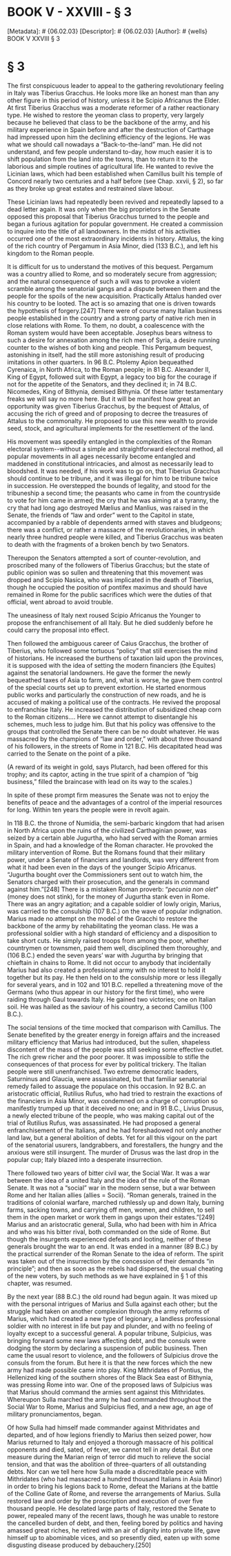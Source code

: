 # BOOK V - XXVIII - § 3
[Metadata]: # {06.02.03}
[Descriptor]: # {06.02.03}
[Author]: # {wells}
BOOK V
XXVIII
§ 3
# § 3
The first conspicuous leader to appeal to the gathering revolutionary feeling
in Italy was Tiberius Gracchus. He looks more like an honest man than any other
figure in this period of history, unless it be Scipio Africanus the Elder. At
first Tiberius Gracchus was a moderate reformer of a rather reactionary type.
He wished to restore the yeoman class to property, very largely because he
believed that class to be the backbone of the army, and his military experience
in Spain before and after the destruction of Carthage had impressed upon him
the declining efficiency of the legions. He was what we should call nowadays a
“Back-to-the-land” man. He did not understand, and few people understand
to-day, how much easier it is to shift population from the land into the towns,
than to return it to the laborious and simple routines of agricultural life. He
wanted to revive the Licinian laws, which had been established when Camillus
built his temple of Concord nearly two centuries and a half before (see Chap.
xxvii, § 2), so far as they broke up great estates and restrained slave labour.

These Licinian laws had repeatedly been revived and repeatedly lapsed to a dead
letter again. It was only when the big proprietors in the Senate opposed this
proposal that Tiberius Gracchus turned to the people and began a furious
agitation for popular government. He created a commission to inquire into the
title of all landowners. In the midst of his activities occurred one of the
most extraordinary incidents in history. Attalus, the king of the rich country
of Pergamum in Asia Minor, died (133 B.C.), and left his kingdom to the Roman
people.

It is difficult for us to understand the motives of this bequest. Pergamum was
a country allied to Rome, and so moderately secure from aggression; and the
natural consequence of such a will was to provoke a violent scramble among the
senatorial gangs and a dispute between them and the people for the spoils of
the new acquisition. Practically Attalus handed over his country to be looted.
The act is so amazing that one is driven towards the hypothesis of
forgery.[247] There were of course many Italian business people established in
the country and a strong party of native rich men in close relations with Rome.
To them, no doubt, a coalescence with the Roman system would have been
acceptable. Josephus bears witness to such a desire for annexation among the
rich men of Syria, a desire running counter to the wishes of both king and
people. This Pergamum bequest, astonishing in itself, had the still more
astonishing result of producing imitations in other quarters. In 96 B.C.
Ptolemy Apion bequeathed Cyrenaica, in North Africa, to the Roman people; in 81
B.C. Alexander II, King of Egypt, followed suit with Egypt, a legacy too big
for the courage if not for the appetite of the Senators, and they declined it;
in 74 B.C. Nicomedes, King of Bithynia, demised Bithynia. Of these latter
testamentary freaks we will say no more here. But it will be manifest how great
an opportunity was given Tiberius Gracchus, by the bequest of Attalus, of
accusing the rich of greed and of proposing to decree the treasures of Attalus
to the commonalty. He proposed to use this new wealth to provide seed, stock,
and agricultural implements for the resettlement of the land.

His movement was speedily entangled in the complexities of the Roman electoral
system--without a simple and straightforward electoral method, all popular
movements in all ages necessarily become entangled and maddened in
constitutional intricacies, and almost as necessarily lead to bloodshed. It was
needed, if his work was to go on, that Tiberius Gracchus should continue to be
tribune, and it was illegal for him to be tribune twice in succession. He
overstepped the bounds of legality, and stood for the tribuneship a second
time; the peasants who came in from the countryside to vote for him came in
armed; the cry that he was aiming at a tyranny, the cry that had long ago
destroyed Mælius and Manlius, was raised in the Senate, the friends of “law and
order” went to the Capitol in state, accompanied by a rabble of dependents
armed with staves and bludgeons; there was a conflict, or rather a massacre of
the revolutionaries, in which nearly three hundred people were killed, and
Tiberius Gracchus was beaten to death with the fragments of a broken bench by
two Senators.

Thereupon the Senators attempted a sort of counter-revolution, and proscribed
many of the followers of Tiberius Gracchus; but the state of public opinion was
so sullen and threatening that this movement was dropped and Scipio Nasica, who
was implicated in the death of Tiberius, though he occupied the position of
pontifex maximus and should have remained in Rome for the public sacrifices
which were the duties of that official, went abroad to avoid trouble.

The uneasiness of Italy next roused Scipio Africanus the Younger to propose the
enfranchisement of all Italy. But he died suddenly before he could carry the
proposal into effect.

Then followed the ambiguous career of Caius Gracchus, the brother of Tiberius,
who followed some tortuous “policy” that still exercises the mind of
historians. He increased the burthens of taxation laid upon the provinces, it
is supposed with the idea of setting the modern financiers (the Equites)
against the senatorial landowners. He gave the former the newly bequeathed
taxes of Asia to farm, and, what is worse, he gave them control of the special
courts set up to prevent extortion. He started enormous public works and
particularly the construction of new roads, and he is accused of making a
political use of the contracts. He revived the proposal to enfranchise Italy.
He increased the distribution of subsidized cheap corn to the Roman
citizens.... Here we cannot attempt to disentangle his schemes, much less to
judge him. But that his policy was offensive to the groups that controlled the
Senate there can be no doubt whatever. He was massacred by the champions of
“law and order,” with about three thousand of his followers, in the streets of
Rome in 121 B.C. His decapitated head was carried to the Senate on the point of
a pike.

(A reward of its weight in gold, says Plutarch, had been offered for this
trophy; and its captor, acting in the true spirit of a champion of “big
business,” filled the braincase with lead on its way to the scales.)

In spite of these prompt firm measures the Senate was not to enjoy the benefits
of peace and the advantages of a control of the imperial resources for long.
Within ten years the people were in revolt again.

In 118 B.C. the throne of Numidia, the semi-barbaric kingdom that had arisen in
North Africa upon the ruins of the civilized Carthaginian power, was seized by
a certain able Jugurtha, who had served with the Roman armies in Spain, and had
a knowledge of the Roman character. He provoked the military intervention of
Rome. But the Romans found that their military power, under a Senate of
financiers and landlords, was very different from what it had been even in the
days of the younger Scipio Africanus. “Jugurtha bought over the Commissioners
sent out to watch him, the Senators charged with their prosecution, and the
generals in command against him.”[248] There is a mistaken Roman proverb:
“_pecunia non olet_” (money does not stink), for the money of Jugurtha stank
even in Rome. There was an angry agitation; and a capable soldier of lowly
origin, Marius, was carried to the consulship (107 B.C.) on the wave of popular
indignation. Marius made no attempt on the model of the Gracchi to restore the
backbone of the army by rehabilitating the yeoman class. He was a professional
soldier with a high standard of efficiency and a disposition to take short
cuts. He simply raised troops from among the poor, whether countrymen or
townsmen, paid them well, disciplined them thoroughly, and (106 B.C.) ended the
seven years’ war with Jugurtha by bringing that chieftain in chains to Rome. It
did not occur to anybody that incidentally Marius had also created a
professional army with no interest to hold it together but its pay. He then
held on to the consulship more or less illegally for several years, and in 102
and 101 B.C. repelled a threatening move of the Germans (who thus appear in our
history for the first time), who were raiding through Gaul towards Italy. He
gained two victories; one on Italian soil. He was hailed as the saviour of his
country, a second Camillus (100 B.C.).

The social tensions of the time mocked that comparison with Camillus. The
Senate benefited by the greater energy in foreign affairs and the increased
military efficiency that Marius had introduced, but the sullen, shapeless
discontent of the mass of the people was still seeking some effective outlet.
The rich grew richer and the poor poorer. It was impossible to stifle the
consequences of that process for ever by political trickery. The Italian people
were still unenfranchised. Two extreme democratic leaders, Saturninus and
Glaucia, were assassinated, but that familiar senatorial remedy failed to
assuage the populace on this occasion. In 92 B.C. an aristocratic official,
Rutilius Rufus, who had tried to restrain the exactions of the financiers in
Asia Minor, was condemned on a charge of corruption so manifestly trumped up
that it deceived no one; and in 91 B.C., Livius Drusus, a newly elected tribune
of the people, who was making capital out of the trial of Rutilius Rufus, was
assassinated. He had proposed a general enfranchisement of the Italians, and he
had foreshadowed not only another land law, but a general abolition of debts.
Yet for all this vigour on the part of the senatorial usurers, landgrabbers,
and forestallers, the hungry and the anxious were still insurgent. The murder
of Drusus was the last drop in the popular cup; Italy blazed into a desperate
insurrection.

There followed two years of bitter civil war, the Social War. It was a war
between the idea of a united Italy and the idea of the rule of the Roman
Senate. It was not a “social” war in the modern sense, but a war between Rome
and her Italian allies (allies = Socii). “Roman generals, trained in the
traditions of colonial warfare, marched ruthlessly up and down Italy, burning
farms, sacking towns, and carrying off men, women, and children, to sell them
in the open market or work them in gangs upon their estates.”[249] Marius and
an aristocratic general, Sulla, who had been with him in Africa and who was his
bitter rival, both commanded on the side of Rome. But though the insurgents
experienced defeats and looting, neither of these generals brought the war to
an end. It was ended in a manner (89 B.C.) by the practical surrender of the
Roman Senate to the idea of reform. The spirit was taken out of the
insurrection by the concession of their demands “in principle”; and then as
soon as the rebels had dispersed, the usual cheating of the new voters, by such
methods as we have explained in § 1 of this chapter, was resumed.

By the next year (88 B.C.) the old round had begun again. It was mixed up with
the personal intrigues of Marius and Sulla against each other; but the struggle
had taken on another complexion through the army reforms of Marius, which had
created a new type of legionary, a landless professional soldier with no
interest in life but pay and plunder, and with no feeling of loyalty except to
a successful general. A popular tribune, Sulpicius, was bringing forward some
new laws affecting debt, and the consuls were dodging the storm by declaring a
suspension of public business. Then came the usual resort to violence, and the
followers of Sulpicius drove the consuls from the forum. But here it is that
the new forces which the new army had made possible came into play. King
Mithridates of Pontius, the Hellenized king of the southern shores of the Black
Sea east of Bithynia, was pressing Rome into war. One of the proposed laws of
Sulpicius was that Marius should command the armies sent against this
Mithridates. Whereupon Sulla marched the army he had commanded throughout the
Social War to Rome, Marius and Sulpicius fled, and a new age, an age of
military pronunciamentos, began.

Of how Sulla had himself made commander against Mithridates and departed, and
of how legions friendly to Marius then seized power, how Marius returned to
Italy and enjoyed a thorough massacre of his political opponents and died,
sated, of fever, we cannot tell in any detail. But one measure during the
Marian reign of terror did much to relieve the social tension, and that was the
abolition of three-quarters of all outstanding debts. Nor can we tell here how
Sulla made a discreditable peace with Mithridates (who had massacred a hundred
thousand Italians in Asia Minor) in order to bring his legions back to Rome,
defeat the Marians at the battle of the Colline Gate of Rome, and reverse the
arrangements of Marius. Sulla restored law and order by the proscription and
execution of over five thousand people. He desolated large parts of Italy,
restored the Senate to power, repealed many of the recent laws, though he was
unable to restore the cancelled burden of debt, and then, feeling bored by
politics and having amassed great riches, he retired with an air of dignity
into private life, gave himself up to abominable vices, and so presently died,
eaten up with some disgusting disease produced by debauchery.[250]

